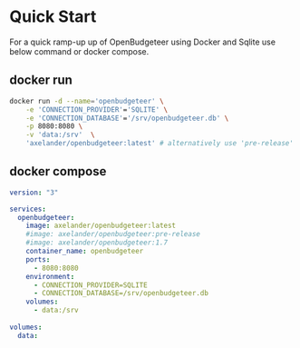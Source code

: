 ﻿# Quick Start

For a quick ramp-up up of OpenBudgeteer using Docker and Sqlite use below command or docker compose.

## docker run

```bash
docker run -d --name='openbudgeteer' \
    -e 'CONNECTION_PROVIDER'='SQLITE' \
    -e 'CONNECTION_DATABASE'='/srv/openbudgeteer.db' \
    -p 8080:8080 \
    -v 'data:/srv'  \
    'axelander/openbudgeteer:latest' # alternatively use 'pre-release' or a specific version tag
```

## docker compose

```yml
version: "3"

services:
  openbudgeteer:
    image: axelander/openbudgeteer:latest
    #image: axelander/openbudgeteer:pre-release
    #image: axelander/openbudgeteer:1.7
    container_name: openbudgeteer
    ports:
      - 8080:8080
    environment:
      - CONNECTION_PROVIDER=SQLITE
      - CONNECTION_DATABASE=/srv/openbudgeteer.db
    volumes:
      - data:/srv
        
volumes:
  data:
```
